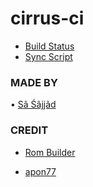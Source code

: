# cirrus-ci

* [Build Status](https://cirrus-ci.com/github/sajjad0009/cirrus-ci)
* [Sync Script](https://github.com/sajjad0009/cirrus-ci/blob/main/build_rom.sh)

### MADE BY
• [Sã Śâjjãd](https://github.com/Sa-sajjad)

### CREDIT
* [Rom Builder](https://github.com/ROM-builders/temporary)

* [apon77](https://github.com/apon77)
